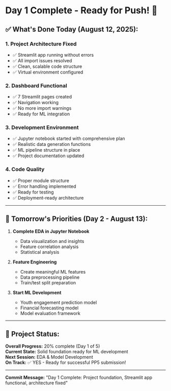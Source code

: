 # Day 1 Complete - Ready for Push! 🚀

## ✅ What's Done Today (August 12, 2025):

### 1. **Project Architecture Fixed**
- ✅ Streamlit app running without errors
- ✅ All import issues resolved  
- ✅ Clean, scalable code structure
- ✅ Virtual environment configured

### 2. **Dashboard Functional**
- ✅ 7 Streamlit pages created
- ✅ Navigation working
- ✅ No more import warnings
- ✅ Ready for ML integration

### 3. **Development Environment**
- ✅ Jupyter notebook started with comprehensive plan
- ✅ Realistic data generation functions
- ✅ ML pipeline structure in place
- ✅ Project documentation updated

### 4. **Code Quality**
- ✅ Proper module structure
- ✅ Error handling implemented
- ✅ Ready for testing
- ✅ Deployment-ready architecture

---

## 🔄 Tomorrow's Priorities (Day 2 - August 13):

1. **Complete EDA in Jupyter Notebook**
   - Data visualization and insights
   - Feature correlation analysis
   - Statistical analysis
   
2. **Feature Engineering**
   - Create meaningful ML features
   - Data preprocessing pipeline
   - Train/test split preparation

3. **Start ML Development** 
   - Youth engagement prediction model
   - Financial forecasting model
   - Model evaluation framework

---

## 🎯 Project Status:

**Overall Progress:** 20% complete (Day 1 of 5)  
**Current State:** Solid foundation ready for ML development  
**Next Session:** EDA & Model Development  
**On Track:** ✅ YES - Ready for successful PP5 submission!

---

**Commit Message:** "Day 1 Complete: Project foundation, Streamlit app functional, architecture fixed"
